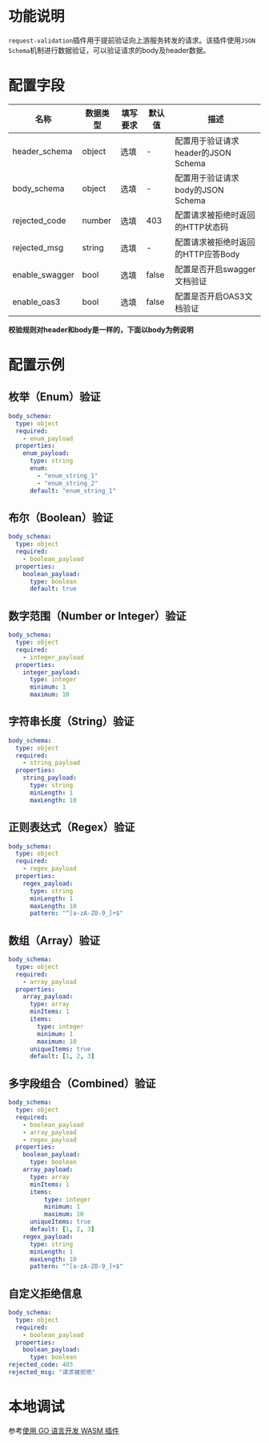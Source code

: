 # 功能说明
`request-validation`插件用于提前验证向上游服务转发的请求。该插件使用`JSON Schema`机制进行数据验证，可以验证请求的body及header数据。

# 配置字段

| 名称 | 数据类型 | 填写要求 | 默认值 | 描述 |
| -------- | -------- | -------- |-----| -------- |
|header_schema|object|选填| -   |配置用于验证请求header的JSON Schema|
|body_schema|object|选填| -   |配置用于验证请求body的JSON Schema|
|rejected_code|number|选填| 403 |配置请求被拒绝时返回的HTTP状态码|
|rejected_msg|string|选填| - |配置请求被拒绝时返回的HTTP应答Body|
|enable_swagger|bool|选填| false |配置是否开启swagger文档验证|
|enable_oas3|bool|选填| false |配置是否开启OAS3文档验证|

**校验规则对header和body是一样的，下面以body为例说明**

# 配置示例

## 枚举（Enum）验证
```yaml
body_schema:
  type: object
  required:
    - enum_payload
  properties:
    enum_payload:
      type: string
      enum:
        - "enum_string_1"
        - "enum_string_2"
      default: "enum_string_1"
```

## 布尔（Boolean）验证
```yaml
body_schema:
  type: object
  required:
    - boolean_payload
  properties:
    boolean_payload:
      type: boolean
      default: true
```

## 数字范围（Number or Integer）验证
```yaml
body_schema:
  type: object
  required:
    - integer_payload
  properties:
    integer_payload:
      type: integer
      minimum: 1
      maximum: 10
```

## 字符串长度（String）验证
```yaml
body_schema:
  type: object
  required:
    - string_payload
  properties:
    string_payload:
      type: string
      minLength: 1
      maxLength: 10
```

## 正则表达式（Regex）验证
```yaml
body_schema:
  type: object
  required:
    - regex_payload
  properties:
    regex_payload:
      type: string
      minLength: 1
      maxLength: 10
      pattern: "^[a-zA-Z0-9_]+$"
```

## 数组（Array）验证
```yaml
body_schema:
  type: object
  required:
    - array_payload
  properties:
    array_payload:
      type: array
      minItems: 1
      items:
        type: integer
        minimum: 1
        maximum: 10
      uniqueItems: true
      default: [1, 2, 3]
```

## 多字段组合（Combined）验证
```yaml
body_schema:
  type: object
  required:
    - boolean_payload
    - array_payload
    - regex_payload
  properties:
    boolean_payload:
      type: boolean
    array_payload:
      type: array
      minItems: 1
      items:
          type: integer
          minimum: 1
          maximum: 10
      uniqueItems: true
      default: [1, 2, 3]
    regex_payload:
      type: string
      minLength: 1
      maxLength: 10
      pattern: "^[a-zA-Z0-9_]+$"
```

## 自定义拒绝信息
```yaml
body_schema:
  type: object
  required:
    - boolean_payload
  properties:
    boolean_payload:
      type: boolean
rejected_code: 403
rejected_msg: "请求被拒绝"
```

# 本地调试

参考[使用 GO 语言开发 WASM 插件](https://higress.io/zh-cn/docs/user/wasm-go#%E4%B8%89%E6%9C%AC%E5%9C%B0%E8%B0%83%E8%AF%95)